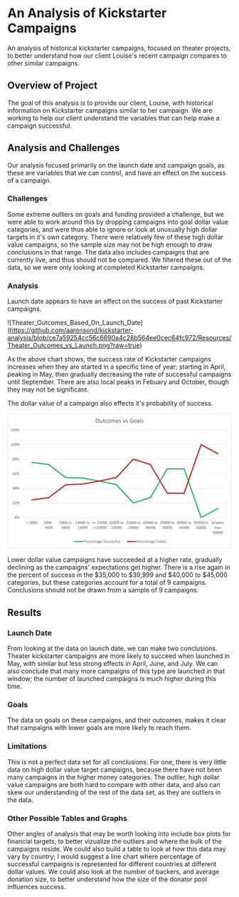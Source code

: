 # An Analysis of Kickstarter Campaigns
An analysis of historical kickstarter campaigns, focused on theater projects, to better understand how our client Louise's recent campaign compares to other similar campaigns.
## Overview of Project
The goal of this analysis is to provide our client, Louise, with historical information on Kickstarter campaigns similar to her campaign. We are working to help our client understand the variables that can help make a campaign successful.
## Analysis and Challenges
Our analysis focused primarily on the launch date and campaign goals, as these are variables that we can control, and have an effect on the success of a campaign. 
### Challenges
Some extreme outliers on goals and funding provided a challenge, but we were able to work around this by dropping campaigns into goal dollar value categories, and were thus able to ignore or look at unusually high dollar targets in it's own category. There were relatively few of these high dollar value campaigns, so the sample size may not be high enough to draw conclusions in that range. The data also includes campaigns that are currently live, and thus should not be compared. We filtered these out of the data, so we were only looking at completed Kickstarter campaigns.
### Analysis
Launch date appears to have an effect on the success of past Kickstarter campaigns. 

![Theater_Outcomes_Based_On_Launch_Date] (https://github.com/aaronsond/kickstarter-analysis/blob/ce7a59254cc56c6690a4c28b564ee0cec64fc972/Resources/Theater_Outcomes_vs_Launch.png?raw=true)

As the above chart shows, the success rate of Kickstarter campaigns increases when they are started in a specific time of year; starting in April, peaking in May, then gradually decreasing the rate of successful campaigns until September. There are also local peaks in Febuary and October, though they may not be significant. 

The dollar value of a campaign also effects it's probability of success. 

![Outcomes_vs_Goals](https://github.com/aaronsond/kickstarter-analysis/blob/ce7a59254cc56c6690a4c28b564ee0cec64fc972/Resources/Outcomes_vs_Goals.png)

Lower dollar value campaigns have succeeded at a higher rate, gradually declining as the campaigns' expectations get higher. There is a rise again in the percent of success in the $35,000 to $39,999 and $40,000 to $45,000 categories, but these categories account for a total of 9 campaigns. Conclusions should not be drawn from a sample of 9 campaigns. 

## Results

### Launch Date
From looking at the data on launch date, we can make two conclusions. Theater kickstarter campaigns are more likely to succeed when launched in May, with similar but less strong effects in April, June, and July. We can also conclude that many more campaigns of this type are launched in that window; the number of launched campaigns is much higher during this time. 

### Goals
The data on goals on these campaigns, and their outcomes, makes it clear that campaigns with lower goals are more likely to reach them. 

### Limitations
This is not a perfect data set for all conclusions. For one, there is very little data on high dollar value target campaigns, because there have not been many campaigns in the higher money categories. The outlier, high dollar value campaigns are both hard to compare with other data, and also can skew our understanding of the rest of the data set, as they are outliers in the data. 

### Other Possible Tables and Graphs

Other angles of analysis that may be worth looking into include box plots for financial targets, to better vizualize the outliers and where the bulk of the campaigns reside. We could also build a table to look at how this data may vary by country; I would suggest a line chart where percentage of successful campaigns is represented for different countries at different dollar values. We could also look at the number of backers, and average donation size, to better understand how the size of the donator pool influences success.
